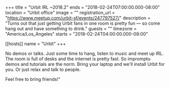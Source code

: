 +++
title = "Urbit IRL ~2018.2"
ends = "2018-02-24T07:00:00.000-08:00"
location = "Urbit office"
image = ""
registration_url = "https://www.meetup.com/urbit-sf/events/247797527/"
description = "Turns out that just getting Urbit fans in one room is pretty fun — so come hang out and have something to drink."
guests = ""
timezone = "America/Los_Angeles"
starts = "2018-02-24T04:00:00.000-08:00"

[[hosts]]
name = "Urbit"
+++

No demos or talks. Just some time to hang, listen to music and meet up IRL. The room is full of desks and the internet is pretty fast. So impromptu demos and tutorials are the norm. Bring your laptop and we'll install Urbit for you. Or just relax and talk to people.

Feel free to bring friends!"

